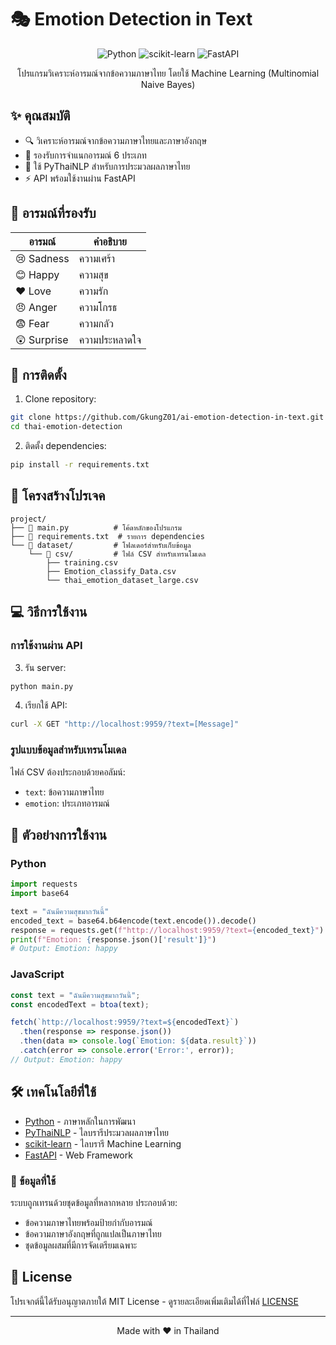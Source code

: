 # 🎭 Emotion Detection in Text

<div align="center">

![Python](https://img.shields.io/badge/Python-3776AB?style=for-the-badge&logo=python&logoColor=white)
![scikit-learn](https://img.shields.io/badge/scikit--learn-F7931E?style=for-the-badge&logo=scikit-learn&logoColor=white)
![FastAPI](https://img.shields.io/badge/FastAPI-009688?style=for-the-badge&logo=fastapi&logoColor=white)

โปรแกรมวิเคราะห์อารมณ์จากข้อความภาษาไทย โดยใช้ Machine Learning (Multinomial Naive Bayes)

</div>

## ✨ คุณสมบัติ

- 🔍 วิเคราะห์อารมณ์จากข้อความภาษาไทยและภาษาอังกฤษ
- 🎯 รองรับการจำแนกอารมณ์ 6 ประเภท
- 🚀 ใช้ PyThaiNLP สำหรับการประมวลผลภาษาไทย
- ⚡ API พร้อมใช้งานผ่าน FastAPI

## 🎯 อารมณ์ที่รองรับ

| อารมณ์ | คำอธิบาย |
|--------|----------|
| 😢 Sadness | ความเศร้า |
| 😊 Happy | ความสุข |
| ❤️ Love | ความรัก |
| 😠 Anger | ความโกรธ |
| 😨 Fear | ความกลัว |
| 😲 Surprise | ความประหลาดใจ |

## 🚀 การติดตั้ง

1. Clone repository:

```bash
git clone https://github.com/GkungZ01/ai-emotion-detection-in-text.git
cd thai-emotion-detection
```

2. ติดตั้ง dependencies:

```bash
pip install -r requirements.txt
```

## 📁 โครงสร้างโปรเจค

```text
project/
├── 📜 main.py          # โค้ดหลักของโปรแกรม
├── 📜 requirements.txt  # รายการ dependencies
└── 📂 dataset/         # โฟลเดอร์สำหรับเก็บข้อมูล
    └── 📂 csv/         # ไฟล์ CSV สำหรับเทรนโมเดล
        ├── training.csv
        ├── Emotion_classify_Data.csv
        └── thai_emotion_dataset_large.csv
```

## 💻 วิธีการใช้งาน

### การใช้งานผ่าน API

3. รัน server:

```bash
python main.py
```

4. เรียกใช้ API:

```bash
curl -X GET "http://localhost:9959/?text=[Message]"
```

### รูปแบบข้อมูลสำหรับเทรนโมเดล

ไฟล์ CSV ต้องประกอบด้วยคอลัมน์:

- `text`: ข้อความภาษาไทย
- `emotion`: ประเภทอารมณ์

## 🎯 ตัวอย่างการใช้งาน

### Python

```python
import requests
import base64

text = "ฉันมีความสุขมากวันนี้"
encoded_text = base64.b64encode(text.encode()).decode()
response = requests.get(f"http://localhost:9959/?text={encoded_text}")
print(f"Emotion: {response.json()['result']}")
# Output: Emotion: happy
```

### JavaScript

```javascript
const text = "ฉันมีความสุขมากวันนี้";
const encodedText = btoa(text);

fetch(`http://localhost:9959/?text=${encodedText}`)
  .then(response => response.json())
  .then(data => console.log(`Emotion: ${data.result}`))
  .catch(error => console.error('Error:', error));
// Output: Emotion: happy
```

## 🛠 เทคโนโลยีที่ใช้

- [Python](https://www.python.org/) - ภาษาหลักในการพัฒนา
- [PyThaiNLP](https://github.com/PyThaiNLP/pythainlp) - ไลบรารีประมวลผลภาษาไทย
- [scikit-learn](https://scikit-learn.org/) - ไลบรารี Machine Learning
- [FastAPI](https://fastapi.tiangolo.com/) - Web Framework

### 🎯 ข้อมูลที่ใช้

ระบบถูกเทรนด้วยชุดข้อมูลที่หลากหลาย ประกอบด้วย:

- ข้อความภาษาไทยพร้อมป้ายกำกับอารมณ์
- ข้อความภาษาอังกฤษที่ถูกแปลเป็นภาษาไทย
- ชุดข้อมูลผสมที่มีการจัดเตรียมเฉพาะ

## 📄 License

โปรเจกต์นี้ได้รับอนุญาตภายใต้ MIT License - ดูรายละเอียดเพิ่มเติมได้ที่ไฟล์ [LICENSE](LICENSE)

---
<div align="center">
Made with ❤️ in Thailand
</div>

